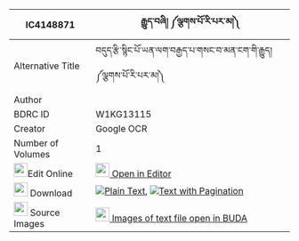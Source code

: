 |IC4148871|རྒྱུད་བཞི། ༼ལྕགས་པོ་རི་པར་མ།༽ 
| --- | --- 
|Alternative Title |བདུད་རྩི་སྙིང་པོ་ཡན་ལག་བརྒྱད་པ་གསང་བ་མན་ངག་གི་རྒྱུད། ༼ལྕགས་པོ་རི་པར་མ།༽
|Author | 
|BDRC ID | W1KG13115
|Creator | Google OCR
|Number of Volumes| 1
|<img width="25" src="https://img.icons8.com/color/25/000000/edit-property.png">Edit Online| [<img width="25" src="https://avatars.githubusercontent.com/u/45091458?s=200&v=4"> Open in Editor](http://editor.openpecha.org/IC4148871)
|<img width="25" src="https://img.icons8.com/fluent/48/000000/download-2.png"/>  Download | [![](https://img.icons8.com/color/20/000000/txt.png)Plain Text](https://github.com/Openpecha/IC4148871/releases/download/v1/gyu_shyi_chakpo_ripa_ra_ma_plain_IC4148871.zip), [![](https://img.icons8.com/color/20/000000/txt.png)Text with Pagination](https://github.com/Openpecha/IC4148871/releases/download/v1/gyu_shyi_chakpo_ripa_ra_ma_pages_IC4148871.zip)
|<img width="25" src="https://img.icons8.com/plasticine/100/000000/pictures-folder.png"/>  Source Images | [<img width="25" src="https://library.bdrc.io/icons/BUDA-small.svg"> Images of text file open in BUDA](https://library.bdrc.io/show/bdr:W1KG13115)